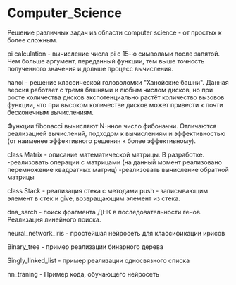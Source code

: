 # Computer_Science
Решение различных задач из области computer science - от простых к более сложным.

pi calculation - вычисление числа pi с 15-ю символами после запятой. Чем больше аргумент,
переданный функции, тем выше точность полученного значения и дольше процесс вычисления.

hanoi - решение классической головоломки "Ханойские башни". Данная версия работает с тремя башнями
и любым числом дисков, но при росте количества дисков экспотенциально растёт количество вызовов функции,
что при высоком количестве дисков может привести к почти бесконечным вычислениям.

Функции fibonacci вычисляют N-нное число фибоначчи. Отличаются реализацией вычислений, подходом к вычислениям
и эффективностью (от наименее эффективного решения к более эффективному).

class Matrix - описание математической матрицы. В разработке.
  -реализовать операции с матрицами (на данный момент реализовано перемножение квадратных матриц)
  -реализовать вычисление обратной матрицы

class Stack - реализация стека с методами push - записывающим элемент в стек и give, возвращающим элемент из стека.

dna_sarch - поиск фрагмента ДНК в последовательности генов. Реализация линейного поиска.

neural_network_iris - простейшая нейросеть для классификации ирисов

Binary_tree - пример реализации бинарного дерева

Singly_linked_list - пример реализации односвязного списка

nn_traning - Пример кода, обучающего нейросеть
